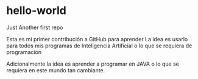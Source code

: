 # hello-world
Just Another first repo

Esta es mi primer contribución a GitHub para aprender
La idea es usarlo para todos mis programas de Inteligencia Artificial o lo que se requiera de programación

Adicionalmente la idea es aprender a programar en JAVA o lo que se requiera en este mundo tan cambiante.
